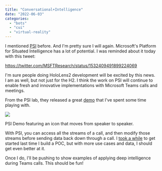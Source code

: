 ```yaml
---
title: "Conversational+Intelligence"
date: "2022-06-03"
categories: 
  - "bots"
  - "cui"
  - "virtual-reality"
---
```


I mentioned [PSI](https://irwinium.wordpress.com/2022/02/28/situational-intel-fusing-running-falling-growing/) before. And I'm pretty sure I will again. Microsoft's Platform for Situated Intelligence has a lot of potential. I was reminded about it today with this tweet:

https://twitter.com/MSFTResearch/status/1532409491899224069

I'm sure people doing HoloLens2 development will be excited by this news. I am as well, but not just for the H2. I think the work on PSI will continue to enable fresh and innovative implementations with Microsoft Teams calls and meetings.

From the PSI lab, they released a great [demo](https://github.com/microsoftgraph/microsoft-graph-comms-samples/tree/master/Samples/PublicSamples/PsiBot) that I've spent some time playing with.

[![](https://irwinium.files.wordpress.com/2022/06/image-1.png?w=1024)](https://irwinium.files.wordpress.com/2022/06/image-1.png)

PSI Demo featuring an icon that moves from speaker to speaker.

With PSI, you can access all the streams of a call, and then modify those streams before sending data back down through a call. I [took a while](https://www.youtube.com/watch?v=wjQmDisBg5U&t=9488s) to get started last time I build a POC, but with more use cases and data, I should get even better at it.

Once I do, I'll be pushing to show examples of applying deep intelligence during Teams calls. This should be fun!
